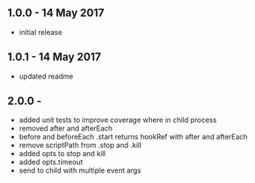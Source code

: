 ## 1.0.0 - 14 May 2017

- initial release


## 1.0.1 - 14 May 2017

- updated readme

## 2.0.0 - 

- added unit tests to improve coverage where in child process
- removed after and afterEach
- before and beforeEach .start returns hookRef with after and afterEach
- remove scriptPath from .stop and .kill
- added opts to stop and kill
- added opts.timeout
- send to child with multiple event args
